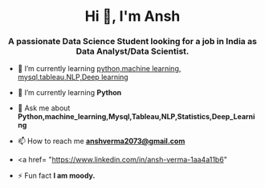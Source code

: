 <h1 align="center">Hi 👋, I'm Ansh</h1>


<h3 align="center">A passionate Data Science Student looking for a job in India as Data Analyst/Data Scientist.</h3>



- 🔭 I’m currently learning [python,machine learning, mysql,tableau,NLP,Deep learning](https://github.com/vermaansh99)

- 🌱 I’m currently learning **Python**

- 💬 Ask me about **Python,machine_learning,Mysql,Tableau,NLP,Statistics,Deep_Learning**

- 📫 How to reach me **anshverma2073@gmail.com**

- <a href= "https://www.linkedin.com/in/ansh-verma-1aa4a11b6"

- ⚡ Fun fact **I am moody.**
